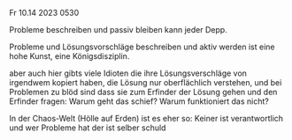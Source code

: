 Fr 10.14 2023 0530

Probleme beschreiben
und passiv bleiben
kann jeder Depp.

Probleme und Lösungsvorschläge
beschreiben und aktiv werden
ist eine hohe Kunst,
eine Königsdisziplin.

aber auch hier gibts viele Idioten
die ihre Lösungsverschläge
von irgendwem kopiert haben,
die Lösung nur oberflächlich verstehen,
und bei Problemen zu blöd sind
dass sie zum Erfinder der Lösung gehen
und den Erfinder fragen:
Warum geht das schief?
Warum funktioniert das nicht?

In der Chaos-Welt
(Hölle auf Erden)
ist es eher so:
Keiner ist verantwortlich
und wer Probleme hat
der ist selber schuld
